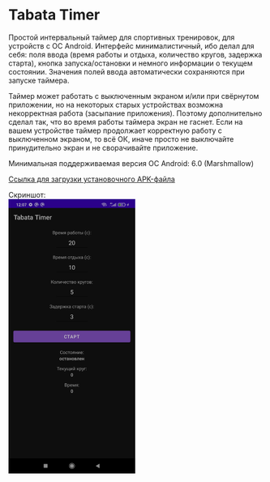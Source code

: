 
# Tabata Timer

Простой интервальный таймер для спортивных тренировок, для устройств с ОС Android. Интерфейс минималистичный, ибо делал для себя: поля ввода (время работы и отдыха, количество кругов, задержка старта), кнопка запуска/остановки и немного информации о текущем состоянии. Значения полей ввода автоматически сохраняются при запуске таймера.

Таймер может работать с выключенным экраном и/или при свёрнутом приложении, но на некоторых старых устройствах возможна некорректная работа (засыпание приложения). Поэтому дополнительно сделал так, что во время работы таймера экран не гаснет. Если на вашем устройстве таймер продолжает корректную работу с выключенном экраном, то всё ОК, иначе просто не выключайте принудительно экран и не сворачивайте приложение.

Минимальная поддерживаемая версия ОС Android: 6.0 (Marshmallow)

[Ссылка для загрузки установочного APK-файла](https://github.com/marfikus/tabata-timer-android/releases/download/v.1.0.1/tabata_timer_1.0.1.apk)

Скриншот:  
<img src="/screenshots/Screenshot_1.jpg" alt="Screenshot_1" width="250"/>
